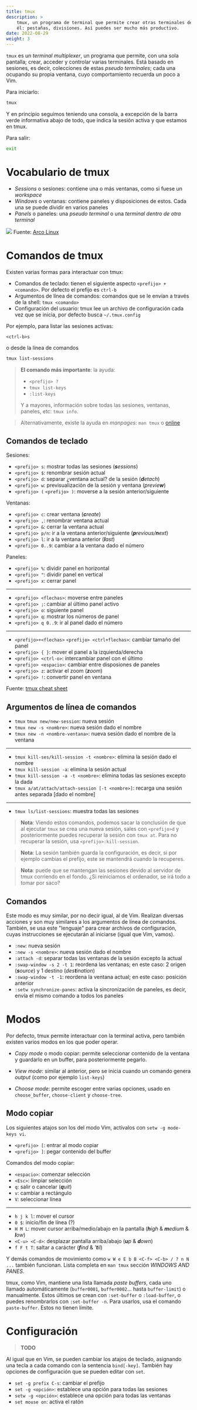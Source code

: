 ```yaml
---
title: tmux
description: >
    tmux, un programa de terminal que permite crear otras terminales dentro de
    él: pestañas, divisiones. Así puedes ser mucho más productivo.
date: 2022-08-29
weight: 3
---
```


`tmux` es un _terminal multiplexer_, un programa que permite, con una sola
pantalla; crear, acceder y controlar varias terminales. Está basado en sesiones,
es decir, colecciones de estas _pseudo terminales_; cada una ocupando su propia
ventana, cuyo comportamiento recuerda un poco a Vim.

Para iniciarlo:

```bash
tmux
```

Y en principio seguimos teniendo una consola, a excepción de la barra
verde informativa abajo de todo, que indica la sesión activa y que estamos en
tmux.

Para salir:

```bash
exit
```


# Vocabulario de tmux

- _Sessions_ o sesiones: contiene una o más ventanas, como si fuese un _workspace_
- _Windows_ o ventanas: contiene paneles y disposiciones de estos. Cada una se puede dividir en varios paneles
- _Panels_ o paneles: una _pseudo terminal_ o una _terminal dentro de otra terminal_

![](https://arcolinux.com/wp-content/uploads/2020/02/tmux-installation-02.png)
Fuente: [Arco Linux](https://arcolinux.com/everthing-you-need-to-know-about-tmux-introduction/)


# Comandos de tmux

Existen varias formas para interactuar con tmux:

- Comandos de teclado: tienen el siguiente aspecto `<prefijo> + <comando>`. Por defecto el prefijo es `ctrl-b`
- Argumentos de línea de comandos: comandos que se le envían a través de la shell: `tmux <comando>`
- Configuración del usuario: tmux lee un archivo de configuración cada vez que se inicia, por defecto busca `~/.tmux.config`

Por ejemplo, para listar las sesiones activas:

```
<ctrl-b>s
```

o desde la línea de comandos

```bash
tmux list-sessions
```

> **El comando más importante**: la ayuda:
>
> - `<prefijo> ?`
> - `tmux list-keys`
> - `:list-keys`
>
> Y a mayores, información sobre todas las sesiones, ventanas, paneles, etc:
> `tmux info`.

> Alternativamente, existe la ayuda en _manpages_: `man tmux` o
> [online](https://www.man7.org/linux/man-pages/man1/tmux.1.html)


## Comandos de teclado

Sesiones:

- `<prefijo> s`: mostrar todas las sesiones (_**s**essions_)
- `<prefijo> $`: renombrar sesión actual
- `<prefijo> d`: separar ¿ventana actual? de la sesión (_**d**etach_)
- `<prefijo> w`: previsualización de la sesión y ventana (_previe**w**_)
- `<prefijo> (` `<prefijo> )`: moverse a la sesión anterior/siguiente

Ventanas:

- `<prefijo> c`: crear ventana (_**c**reate_)
- `<prefijo> ,`: renombrar ventana actual
- `<prefijo> &`: cerrar la ventana actual
- `<prefijo> p/n`: ir a la ventana anterior/siguiente (_**p**revious/**n**ext_)
- `<prefijo> l`: ir a la ventana anterior (_**l**ast_)
- `<prefijo> 0..9`: cambiar a la ventana dado el número

Paneles:

- `<prefijo> %`: dividir panel en horizontal
- `<prefijo> "`: dividir panel en vertical
- `<prefijo> x`: cerrar panel
------------------------------------------------------------
- `<prefijo> <flechas>`: moverse entre paneles
- `<prefijo> ;`: cambiar al último panel activo
- `<prefijo> o`: siguiente panel
- `<prefijo> q`: mostrar los números de panel
- `<prefijo> q 0..9`: ir al panel dado el número
------------------------------------------------------------
- `<prefijo>+<flechas>` `<prefijo> <ctrl+flechas>`: cambiar tamaño del panel
- `<prefijo> { }`: mover el panel a la izquierda/derecha
- `<prefijo> <ctrl-o>`: intercambiar panel con el último
- `<prefijo> <espacio>`: cambiar entre disposiones de paneles
- `<prefijo> z`: activar el zoom (_**z**oom_)
- `<prefijo> !`: convertir panel en ventana

Fuente: [tmux cheat sheet](https://tmuxcheatsheet.com)


## Argumentos de línea de comandos

- `tmux` `tmux new/new-session`: nueva sesión
- `tmux new -s <nombre>`: nueva sesión dado el nombre
- `tmux new -n <nombre-ventana>`: nueva sesión dado el nombre de la ventana
------------------------------------------------------------
- `tmux kill-ses/kill-session -t <nombre>`: elimina la sesión dado el nombre
- `tmux kill-session -a`: elimina la sesión actual
- `tmux kill-session -a -t <nombre>`: elimina todas las sesiones excepto la dada
- `tmux a/at/attach/attach-session [-t <nombre>]`: recarga una sesión antes separada [dado el nombre]
------------------------------------------------------------
- `tmux ls/list-sessions`: muestra todas las sesiones

> **Nota**: Viendo estos comandos, podemos sacar la conclusión de que al
> ejecutar `tmux` se crea una nueva sesión, sales con `<prefijo>d` y
> posteriormente puedes recuperar la sesión con `tmux at`. Para no recuperar la
> sesión, usa `<prefijo>:kill-session`.

> **Nota**: La sesión también guarda la configuración, es decir, si por ejemplo
> cambias el prefijo, este se mantendrá cuando la recuperes.

> **Nota**: puede que se mantengan las sesiones devido al servidor de tmux
> corriendo en el fondo. ¿Si reiniciamos el ordenador, se irá todo a tomar por
> saco?


## Comandos

Este modo es muy similar, por no decir igual, al de Vim. Realizan diversas
acciones y son muy similares a los argumentos de línea de comandos. También, se
usa este "lenguaje" para crear archivos de configuración, cuyas instrucciones se
ejecutarán al iniciarse (igual que Vim, vamos).

- `:new`: nueva sesión
- `:new -s <nombre>`: nueva sesión dado el nombre
- `:attach -d`: separar todas las ventanas de la sesión excepto la actual
- `:swap-window -s 2 -t 1`: reordena las ventanas; en este caso: 2 origen (_**s**ource_) y 1
  destino (_des**t**ination_)
- `:swap-window -t -1`: reordena la ventana actual; en este caso: posición
  anterior
- `:setw synchronize-panes`: activa la sincronización de paneles, es decir,
  envía el mismo comando a todos los paneles


# Modos

Por defecto, tmux permite interactuar con la terminal activa, pero también
existen varios modos en los que poder operar.

- _Copy mode_ o modo copiar: permite seleccionar contenido de la ventana y
  guardarlo en un buffer, para posteriormente pegarlo.

- _View mode_: similar al anterior, pero se inicia cuando un comando genera
  _output_ (como por ejemplo `list-keys`)

- _Choose mode_: permite escoger entre varias opciones, usado en
  `choose_buffer`, `choose-client` y `choose-tree`.


## Modo copiar

Los siguientes atajos son los del modo Vim, actívalos con `setw -g mode-keys vi`.

- `<prefijo> [`: entrar al modo copiar
- `<prefijo> ]`: pegar contenido del buffer

Comandos del modo copiar:

- `<espacio>`: comenzar selección
- `<Esc>`: limpiar selección
- `q`: salir o cancelar (_**q**uit_)
- `v`: cambiar a rectángulo
- `V`: seleccionar línea
------------------------------------------------------------
- `h j k l`: mover el cursor
- `0 $`: inicio/fin de línea (?)
- `H M L`: mover cursor arriba/medio/abajo en la pantalla (_**h**igh_ &
  _**m**edium_ & _**l**ow_)
- `<C-u> <C-d>`: desplazar pantalla arriba/abajo (_**u**p_ & _**d**own_)
- `f F t T`: saltar a carácter (_**f**ind_ & _'**t**il_)

Y demás comandos de movimiento como `w W e E b B <C-f> <C-b> / ? n N ...` también
funcionan. Lista completa en `man tmux` sección _WINDOWS AND PANES_.

tmux, como Vim, mantiene una lista llamada _paste buffers_, cada uno llamado
automáticamente (`buffer0001`, `buffer0002`... hasta `buffer-limit`) o
manualmente. Estos últimos se crean con `:set-buffer` o `:load-buffer`, o
puedes renombrarlos con `:set-buffer -n`. Para usarlos, usa el comando
`paste-buffer`. Estos no tienen límite.


# Configuración

> **TODO**

Al igual que en Vim, se pueden cambiar los atajos de teclado, asignando una
tecla a cada comando con la sentencia `bind[-key]`. También hay opciones de
configuración que se pueden editar con `set`.

- `set -g prefix C-s`: cambiar el prefijo
- `set -g <opción>`: establece una opción para todas las sesiones
- `setw -g <opción>`: establece una opción para todas las ventanas
- `set mouse on`: activa el ratón
